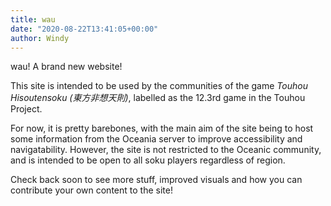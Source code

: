 ```yaml
---
title: wau
date: "2020-08-22T13:41:05+00:00"
author: Windy
---
```


wau! A brand new website!

This site is intended to be used by the communities of the game _Touhou Hisoutensoku (東方非想天則)_, labelled as the 12.3rd game in the Touhou Project.

For now, it is pretty barebones, with the main aim of the site being to host some information from the Oceania server to improve accessibility and navigatability.
However, the site is not restricted to the Oceanic community, and is intended to be open to all soku players regardless of region.

Check back soon to see more stuff, improved visuals and how you can contribute your own content to the site!
